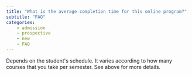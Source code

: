 ```yaml
---
title: "What is the average completion time for this online program?"
subtitle: "FAQ"
categories:
    - admission
    - prospective
    - new
    - FAQ
---
```

Depends on the student's schedule. It varies according to how many courses that you take per semester. See above for more details.